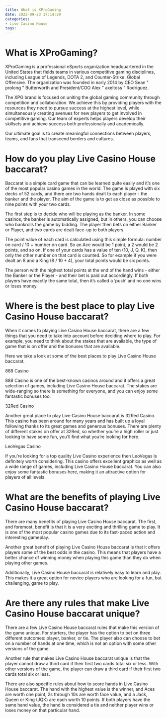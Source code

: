 ```yaml
---
title: What is XProGaming
date: 2022-09-23 17:14:29
categories:
- Live Casino House
tags:
---
```



#  What is XProGaming?

XProGaming is a professional eSports organization headquartered in the United States that fields teams in various competitive gaming disciplines, including League of Legends, DOTA 2, and Counter-Strike: Global Offensive. The organization was founded in early 2014 by CEO Sean " prolong " Butterworth and President/COO Alex " axeltoss " Rodriguez.

The XPG brand is focused on uniting the global gaming community through competition and collaboration. We achieve this by providing players with the resources they need to pursue success at the highest level, while simultaneously creating avenues for new players to get involved in competitive gaming. Our team of experts helps players develop their skillsets and achieve success both professionally and academically.

Our ultimate goal is to create meaningful connections between players, teams, and fans that transcend borders and cultures.

#  How do you play Live Casino House baccarat?

Baccarat is a simple card game that can be learned quite easily and it’s one of the most popular casino games in the world. The game is played with six decks of 52 cards, and there are two hands dealt to each player - the banker and the player. The aim of the game is to get as close as possible to nine points with your two cards.

The first step is to decide who will be playing as the banker. In some casinos, the banker is automatically assigned, but in others, you can choose who bankrolls the game by bidding. The player then bets on either Banker or Player, and two cards are dealt face-up to both players.

The point value of each card is calculated using this simple formula: number on card / 10 + number on card. So an Ace would be 1 point, a 2 would be 2 points, and so on. If one of your cards has a value of ten (10, J, Q, K), then only the other number on that card is counted. So for example if you were dealt an 8 and a King (8 / 10 + 4), your total points would be six points.

The person with the highest total points at the end of the hand wins - either the Banker or the Player - and their bet is paid out accordingly. If both players have exactly the same total, then it’s called a ‘push’ and no one wins or loses money.

#  Where is the best place to play Live Casino House baccarat?

When it comes to playing Live Casino House baccarat, there are a few things that you need to take into account before deciding where to play. For example, you need to think about the stakes that are available, the type of game that is on offer and the bonuses that are available.

Here we take a look at some of the best places to play Live Casino House baccarat.

888 Casino

888 Casino is one of the best-known casinos around and it offers a great selection of games, including Live Casino House baccarat. The stakes are wide-ranging so there is something for everyone, and you can enjoy some fantastic bonuses too.

32Red Casino

Another great place to play Live Casino House baccarat is 32Red Casino. This casino has been around for many years and has built up a loyal following thanks to its great games and generous bonuses. There are plenty of different stakes on offer at 32Red, so whether you’re a high roller or just looking to have some fun, you’ll find what you’re looking for here.

 LeoVegas Casino

If you’re looking for a top quality Live Casino experience then LeoVegas is definitely worth considering. This casino offers excellent graphics as well as a wide range of games, including Live Casino House baccarat. You can also enjoy some fantastic bonuses here, making it an attractive option for players of all levels.

#  What are the benefits of playing Live Casino House baccarat?

There are many benefits of playing Live Casino House baccarat. The first, and foremost, benefit is that it is a very exciting and thrilling game to play. It is one of the most popular casino games due to its fast-paced action and interesting gameplay.

Another great benefit of playing Live Casino House baccarat is that it offers players some of the best odds in the casino. This means that players have a better chance of winning money when playing this game than they do when playing other games.

Additionally, Live Casino House baccarat is relatively easy to learn and play. This makes it a great option for novice players who are looking for a fun, but challenging, game to play.

#  Are there any rules that make Live Casino House baccarat unique?

There are a few Live Casino House baccarat rules that make this version of the game unique. For starters, the player has the option to bet on three different outcomes: player, banker, or tie. The player also can choose to bet on a number of hands at one time, which is not an option with some other versions of the game.

Another rule that makes Live Casino House baccarat unique is that the player cannot draw a third card if their first two cards total six or less. With other versions of the game, the player can draw a third card if their first two cards total six or less.

There are also specific rules about how to score hands in Live Casino House baccarat. The hand with the highest value is the winner, and Aces are worth one point, 2s through 10s are worth face value, and a Jack, Queen or King (JQK) are each worth 10 points. If both players have the same hand value, the hand is considered a tie and neither player wins or loses money on that particular hand.